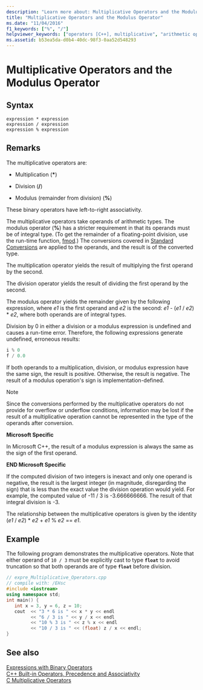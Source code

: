 ```yaml
---
description: "Learn more about: Multiplicative Operators and the Modulus Operator"
title: "Multiplicative Operators and the Modulus Operator"
ms.date: "11/04/2016"
f1_keywords: ["%", "/"]
helpviewer_keywords: ["operators [C++], multiplicative", "arithmetic operators [C++], multiplicative operators", "modulus operator [C++]", "* operator", "division operator [C++], multiplicative operators", "% operator", "multiplication operator [C++], multiplicative operators", "multiplicative operators [C++]", "division operator"]
ms.assetid: b53ea5da-d0b4-40dc-98f3-0aa52d548293
---
```

# Multiplicative Operators and the Modulus Operator

## Syntax

```
expression * expression
expression / expression
expression % expression
```

## Remarks

The multiplicative operators are:

- Multiplication (<strong>\*</strong>)

- Division (**/**)

- Modulus (remainder from division) (**%**)

These binary operators have left-to-right associativity.

The multiplicative operators take operands of arithmetic types. The modulus operator (**%**) has a stricter requirement in that its operands must be of integral type. (To get the remainder of a floating-point division, use the run-time function, [fmod](../c-runtime-library/reference/fmod-fmodf.md).) The conversions covered in [Standard Conversions](standard-conversions.md) are applied to the operands, and the result is of the converted type.

The multiplication operator yields the result of multiplying the first operand by the second.

The division operator yields the result of dividing the first operand by the second.

The modulus operator yields the remainder given by the following expression, where *e1* is the first operand and *e2* is the second: *e1* - (*e1* / *e2*) \* *e2*, where both operands are of integral types.

Division by 0 in either a division or a modulus expression is undefined and causes a run-time error. Therefore, the following expressions generate undefined, erroneous results:

```cpp
i % 0
f / 0.0
```

If both operands to a multiplication, division, or modulus expression have the same sign, the result is positive. Otherwise, the result is negative. The result of a modulus operation's sign is implementation-defined.

> [!NOTE]
> Since the conversions performed by the multiplicative operators do not provide for overflow or underflow conditions, information may be lost if the result of a multiplicative operation cannot be represented in the type of the operands after conversion.

**Microsoft Specific**

In Microsoft C++, the result of a modulus expression is always the same as the sign of the first operand.

**END Microsoft Specific**

If the computed division of two integers is inexact and only one operand is negative, the result is the largest integer (in magnitude, disregarding the sign) that is less than the exact value the division operation would yield. For example, the computed value of -11 / 3 is -3.666666666. The result of that integral division is -3.

The relationship between the multiplicative operators is given by the identity (*e1* / *e2*) \* *e2* + *e1* % *e2* == *e1*.

## Example

The following program demonstrates the multiplicative operators. Note that either operand of `10 / 3` must be explicitly cast to type **`float`** to avoid truncation so that both operands are of type **`float`** before division.

```cpp
// expre_Multiplicative_Operators.cpp
// compile with: /EHsc
#include <iostream>
using namespace std;
int main() {
   int x = 3, y = 6, z = 10;
   cout  << "3 * 6 is " << x * y << endl
         << "6 / 3 is " << y / x << endl
         << "10 % 3 is " << z % x << endl
         << "10 / 3 is " << (float) z / x << endl;
}
```

## See also

[Expressions with Binary Operators](../cpp/expressions-with-binary-operators.md)<br/>
[C++ Built-in Operators, Precedence and Associativity](../cpp/cpp-built-in-operators-precedence-and-associativity.md)<br/>
[C Multiplicative Operators](../c-language/c-multiplicative-operators.md)

